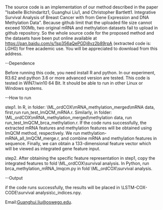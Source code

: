 The source code is an implementation of our method described in the paper "Isabelle Bichindaritz1, Guanghui Liu1, and Christopher Bartlett1. Integrative Survival Analysis of Breast Cancer with from Gene Expression and DNA Methylation Data". 
Because github limit that the uploaded file size cannot exceed 100Mb, two original mRNA and methylation datasets fail to upload in github repository. So the whole source code for the proposed method and the datasets have been put online available at https://pan.baidu.com/s/1sp356aQePGDj8vz2b89rpA (extracted code is: LGH0) for free academic use. You will be appreciated to download from this address.

--Dependence

Before running this code, you need install R and python. In our experiment, R3.62 and python 3.6 or more advanced version are tested. This code is tested in WIN7/win10 64 Bit. It should be able to run in other Linux or Windows systems.

--How to run

   step1. In R, in folder: \ML_ordCOX\mRNA_methylation_merged\mRNA data, first,run run_test_lmQCM_mRNA.r. Similarly, in folder: \ML_ordCOX\mRNA_methylation_merged\methylation data\, run run_test_lmQCM_brca_methylation.r. If the code runs successfully, the extracted mRNA features and methylation features will be obtained using lmQCM method, respectively. We run methylation-mRNA_all_lmQCM_merge.r, and combine mRNA and methylation features in sequence. Finally, we can obtain a 133-dimensional feature vector which will be viewed as integrated gene feature input.
   
   step2. After obtaining the specific feature representation in step1, copy the integrated features to fold \ML_ordCOX\survival analysis\. In Python, run brca_methylation_mRNA_lmqcm.py in fold \ML_ordCOX\survival analysis\.
   
--Output

if the code runs successfully, the results will be placed in \LSTM-COX-CODE\survival analysis\c_indices.npy. 


Email:Guanghui.liu@oswego.edu.

